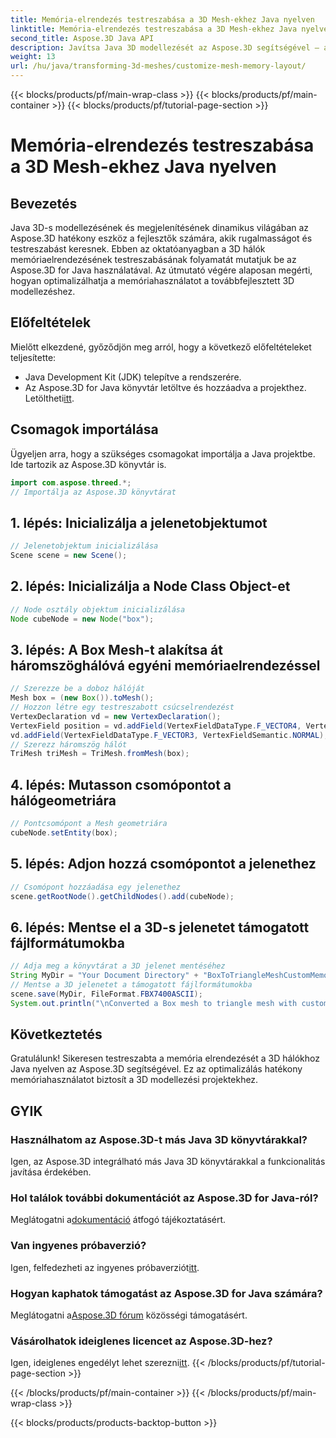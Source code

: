 ```yaml
---
title: Memória-elrendezés testreszabása a 3D Mesh-ekhez Java nyelven
linktitle: Memória-elrendezés testreszabása a 3D Mesh-ekhez Java nyelven
second_title: Aspose.3D Java API
description: Javítsa Java 3D modellezését az Aspose.3D segítségével – az optimális teljesítmény érdekében testreszabhatja a memóriaelrendezést. Kövesse lépésről lépésre útmutatónkat most!
weight: 13
url: /hu/java/transforming-3d-meshes/customize-mesh-memory-layout/
---
```


{{< blocks/products/pf/main-wrap-class >}}
{{< blocks/products/pf/main-container >}}
{{< blocks/products/pf/tutorial-page-section >}}

# Memória-elrendezés testreszabása a 3D Mesh-ekhez Java nyelven

## Bevezetés
Java 3D-s modellezésének és megjelenítésének dinamikus világában az Aspose.3D hatékony eszköz a fejlesztők számára, akik rugalmasságot és testreszabást keresnek. Ebben az oktatóanyagban a 3D hálók memóriaelrendezésének testreszabásának folyamatát mutatjuk be az Aspose.3D for Java használatával. Az útmutató végére alaposan megérti, hogyan optimalizálhatja a memóriahasználatot a továbbfejlesztett 3D modellezéshez.
## Előfeltételek
Mielőtt elkezdené, győződjön meg arról, hogy a következő előfeltételeket teljesítette:
- Java Development Kit (JDK) telepítve a rendszerére.
-  Az Aspose.3D for Java könyvtár letöltve és hozzáadva a projekthez. Letöltheti[itt](https://releases.aspose.com/3d/java/).
## Csomagok importálása
Ügyeljen arra, hogy a szükséges csomagokat importálja a Java projektbe. Ide tartozik az Aspose.3D könyvtár is.
```java
import com.aspose.threed.*;
// Importálja az Aspose.3D könyvtárat
```
## 1. lépés: Inicializálja a jelenetobjektumot
```java
// Jelenetobjektum inicializálása
Scene scene = new Scene();
```
## 2. lépés: Inicializálja a Node Class Object-et
```java
// Node osztály objektum inicializálása
Node cubeNode = new Node("box");
```
## 3. lépés: A Box Mesh-t alakítsa át háromszöghálóvá egyéni memóriaelrendezéssel
```java
// Szerezze be a doboz hálóját
Mesh box = (new Box()).toMesh();
// Hozzon létre egy testreszabott csúcselrendezést
VertexDeclaration vd = new VertexDeclaration();
VertexField position = vd.addField(VertexFieldDataType.F_VECTOR4, VertexFieldSemantic.POSITION);
vd.addField(VertexFieldDataType.F_VECTOR3, VertexFieldSemantic.NORMAL);
// Szerezz háromszög hálót
TriMesh triMesh = TriMesh.fromMesh(box);
```
## 4. lépés: Mutasson csomópontot a hálógeometriára
```java
// Pontcsomópont a Mesh geometriára
cubeNode.setEntity(box);
```
## 5. lépés: Adjon hozzá csomópontot a jelenethez
```java
// Csomópont hozzáadása egy jelenethez
scene.getRootNode().getChildNodes().add(cubeNode);
```
## 6. lépés: Mentse el a 3D-s jelenetet támogatott fájlformátumokba
```java
// Adja meg a könyvtárat a 3D jelenet mentéséhez
String MyDir = "Your Document Directory" + "BoxToTriangleMeshCustomMemoryLayoutScene.fbx";
// Mentse a 3D jelenetet a támogatott fájlformátumokba
scene.save(MyDir, FileFormat.FBX7400ASCII);
System.out.println("\nConverted a Box mesh to triangle mesh with custom memory layout of the vertex successfully.\nFile saved at " + MyDir);
```
## Következtetés
Gratulálunk! Sikeresen testreszabta a memória elrendezését a 3D hálókhoz Java nyelven az Aspose.3D segítségével. Ez az optimalizálás hatékony memóriahasználatot biztosít a 3D modellezési projektekhez.
## GYIK
### Használhatom az Aspose.3D-t más Java 3D könyvtárakkal?
Igen, az Aspose.3D integrálható más Java 3D könyvtárakkal a funkcionalitás javítása érdekében.
### Hol találok további dokumentációt az Aspose.3D for Java-ról?
 Meglátogatni a[dokumentáció](https://reference.aspose.com/3d/java/) átfogó tájékoztatásért.
### Van ingyenes próbaverzió?
 Igen, felfedezheti az ingyenes próbaverziót[itt](https://releases.aspose.com/).
### Hogyan kaphatok támogatást az Aspose.3D for Java számára?
 Meglátogatni a[Aspose.3D fórum](https://forum.aspose.com/c/3d/18) közösségi támogatásért.
### Vásárolhatok ideiglenes licencet az Aspose.3D-hez?
 Igen, ideiglenes engedélyt lehet szerezni[itt](https://purchase.aspose.com/temporary-license/).
{{< /blocks/products/pf/tutorial-page-section >}}

{{< /blocks/products/pf/main-container >}}
{{< /blocks/products/pf/main-wrap-class >}}

{{< blocks/products/products-backtop-button >}}
